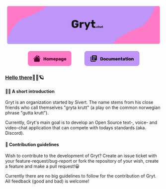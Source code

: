 <div align="center">
  <a href='https://gryt.chat'><img src="./Gryt.chat.png"></a>
  
  <a href='https://gryt.chat'><img src='./homeButton.png'/></a>   <a href='https://docs.gryt.chat'><img src='./docsButtonAlternate.png'/></a>
</div>

### [Hello there](https://youtu.be/rEq1Z0bjdwc?t=6)👋🏼:ringed_planet:

<h4>🙋‍♂️ A short introduction</h4>
<p>Gryt is an organization started by Sivert. The name stems from his close friends who call themselves "gryta krutt" (a play on the common norwegian phrase "gutta krutt").</p>
<p>Currently, Gryt's main goal is to develop an Open Source text-, voice- and video-chat application that can compete with todays standards (aka. Discord).</p>

<h4>🌈 Contribution guidelines</h4>
<p>Wish to contribute to the development of Gryt? Create an issue ticket with your feature-request/bug-report or fork the repository of your wish, create a feature and make a pull request!😀</p>
<p>Currently there are no big guidelines to follow for the contribution of Gryt. All feedback (good and bad) is welcome!</p>

<!-- <h4>🧪 Gryt's current development stage</h4>
<p>Interested in seeing Gryt's current development stage? Check out the <a href="https://github.com/orgs/Gryta-Krutt/projects/1">Project Board</a>!</p>
-->
